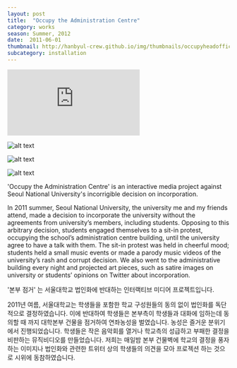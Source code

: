```yaml
---
layout: post
title:  "Occupy the Administration Centre"
category: works
season: Summer, 2012
date:  2011-06-01
thumbnail: http://hanbyul-crew.github.io/img/thumbnails/occupyheadoffice.jpg
subcategory: installation
---
```


<div class="flex-video">
<iframe src="http://player.vimeo.com/video/32706947?title=0 byline=0 portrait=0" frameborder="0"> </iframe>
</div>


![alt text](http://hanbyul-here.net/images/occupyheadoffice/00.jpg "occupy head office 0")
                      
![alt text](http://hanbyul-here.net/images/occupyheadoffice/01.jpg "occupy head office 1")

![alt text](http://hanbyul-here.net/images/occupyheadoffice/02.jpg "occupy head office 2")
           

'Occupy the Administration Centre' is an interactive media project against Seoul National University's incorrigible decision on incorporation.

In 2011 summer, Seoul National University, the university me and my friends attend, made a decision to incorporate the university without the agreements from university’s members, including students.  Opposing to this arbitrary decision, students engaged themselves to a sit-in protest, occupying the school’s administration centre building, until the university agree to have a talk with them. The sit-in protest was held in cheerful mood; students held a small music events or made a parody music videos of the university’s rash and corrupt decision. We also went to the administrative building every night and projected art pieces, such as satire images on university or students’ opinions on Twitter about incorporation.

'본부 점거' 는 서울대학교 법인화에 반대하는 인터랙티브 미디어 프로젝트입니다. 

2011년 여름, 서울대학교는 학생들을 포함한 학교 구성원들의 동의 없이 법인화를 독단적으로 결정하였습니다. 이에 반대하여 학생들은 본부측이 학생들과 대화에 임하는데 동의할 때 까지 대학본부 건물을 점거하여 연좌농성을 벌였습니다. 농성은 즐거운 분위기에서 진행되었습니다. 학생들은 작은 음악회를 열거나 학교측의 성급하고 부패한 결정을 비판하는 뮤직비디오를 만들었습니다. 저희는 매일밤 본부 건물벽에 학교의 결정을 풍자하는 이미지나 법인화와 관련한 트위터 상의 학생들의 의견을 모아 프로젝션 하는 것으로 시위에 동참하였습니다. 
